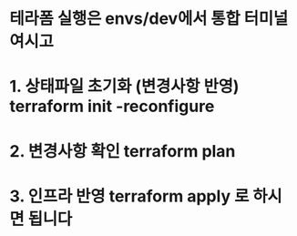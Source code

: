 # 테라폼 실행은  envs/dev에서 통합 터미널 여시고

# 1. 상태파일 초기화 (변경사항 반영) terraform init -reconfigure

# 2. 변경사항 확인 terraform plan

# 3. 인프라 반영 terraform apply 로 하시면 됩니다
